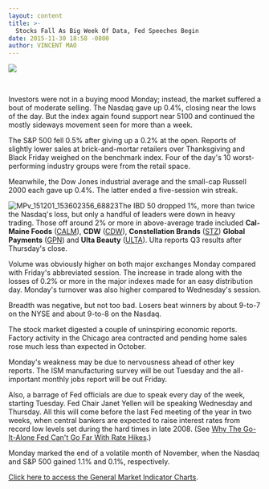 ```yaml
---
layout: content
title: >-
  Stocks Fall As Big Week Of Data, Fed Speeches Begin
date: 2015-11-30 18:58 -0800
author: VINCENT MAO
---
```






![](https://www.investors.com/wp-content/themes/ibd/dist/images/ibd-placeholder.png)









 


Investors were not in a buying mood Monday; instead, the market suffered a bout of moderate selling. The Nasdaq gave up 0.4%, closing near the lows of the day. But the index again found support near 5100 and continued the mostly sideways movement seen for more than a week.


The S&P 500 fell 0.5% after giving up a 0.2% at the open. Reports of slightly lower sales at brick-and-mortar retailers over Thanksgiving and Black Friday weighed on the benchmark index. Four of the day's 10 worst-performing industry groups were from the retail space.


Meanwhile, the Dow Jones industrial average and the small-cap Russell 2000 each gave up 0.4%. The latter ended a five-session win streak.


![MPv_151201_153602356_68823](http://ibdcmsprod10/wp-content/uploads/2015/11/MPv_151201_153602356_68823.png)The IBD 50 dropped 1%, more than twice the Nasdaq's loss, but only a handful of leaders were down in heavy trading. Those off around 2% or more in above-average trade included **Cal-Maine Foods** ([CALM](https://research.investors.com/quote.aspx?symbol=CALM)), **CDW** ([CDW](https://research.investors.com/quote.aspx?symbol=CDW)), **Constellation Brands** ([STZ](https://research.investors.com/quote.aspx?symbol=STZ)) **Global Payments** ([GPN](https://research.investors.com/quote.aspx?symbol=GPN)) and **Ulta Beauty** ([ULTA](https://research.investors.com/quote.aspx?symbol=ULTA)). Ulta reports Q3 results after Thursday's close.


Volume was obviously higher on both major exchanges Monday compared with Friday's abbreviated session. The increase in trade along with the losses of 0.2% or more in the major indexes made for an easy distribution day. Monday's turnover was also higher compared to Wednesday's session.


Breadth was negative, but not too bad. Losers beat winners by about 9-to-7 on the NYSE and about 9-to-8 on the Nasdaq.


The stock market digested a couple of uninspiring economic reports. Factory activity in the Chicago area contracted and pending home sales rose much less than expected in October.


Monday's weakness may be due to nervousness ahead of other key reports. The ISM manufacturing survey will be out Tuesday and the all-important monthly jobs report will be out Friday.


Also, a barrage of Fed officials are due to speak every day of the week, starting Tuesday. Fed Chair Janet Yellen will be speaking Wednesday and Thursday. All this will come before the last Fed meeting of the year in two weeks, when central bankers are expected to raise interest rates from record low levels set during the hard times in late 2008. (See [Why The Go-It-Alone Fed Can't Go Far With Rate Hikes](http://news.investors.com/economy/113015-782744-strong-dollar-disarms-federal-reserve-as-ecb-eases.htm?t=1448928735398&cachecheck=1).)


Monday marked the end of a volatile month of November, when the Nasdaq and S&P 500 gained 1.1% and 0.1%, respectively.


[Click here to access the General Market Indicator Charts](https://www.investors.com/pdf/GMI_120115.pdf).




